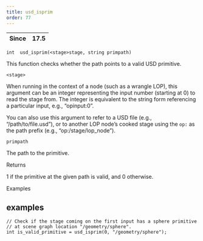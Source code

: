 ```yaml
---
title: usd_isprim
order: 77
---
```

| Since | 17.5 |
| --- | --- |

`int  usd_isprim(<stage>stage, string primpath)`

This function checks whether the path points to a valid USD primitive.

`<stage>`

When running in the context of a node (such as a wrangle LOP), this argument can be an integer representing the input number (starting at 0) to read the stage from. The integer is equivalent to the string form referencing a particular input, e.g., “opinput:0”.

You can also use this argument to refer to a USD file (e.g., “/path/to/file.usd”), or to another LOP node’s cooked stage using the `op:` as the path prefix (e.g., “op:/stage/lop_node”).

`primpath`

The path to the primitive.

Returns

1 if the primitive at the given path is valid, and 0 otherwise.

Examples

## examples

```vex
// Check if the stage coming on the first input has a sphere primitive 
// at scene graph location "/geometry/sphere".
int is_valid_primitive = usd_isprim(0, "/geometry/sphere");

```
